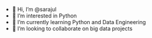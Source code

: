 - 👋 Hi, I’m @sarajul
- 👀 I’m interested in Python
- 🌱 I’m currently learning Python and Data Engineering
- 💞️ I’m looking to collaborate on big data projects
